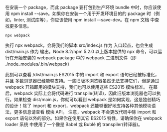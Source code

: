 在安装一个 package，而此 package 要打包到生产环境 bundle 中时，你应该使用 npm install --save。如果你在安装一个用于开发环境目的的 package 时（例如，linter, 测试库等），你应该使用 npm install --save-dev。在 npm 文档 中查找更多信息。

```
npx webpack
```

执行 npx webpack，会将我们的脚本 src/index.js 作为 入口起点，也会生成 dist/main.js 作为 输出。Node 8.2/npm 5.2.0 以上版本提供的 npx 命令，可以运行在开始安装的 webpack package 中的 webpack 二进制文件（即 ./node_modules/.bin/webpack）

此刻可以查看 /dist/main.js
ES2015 中的 import 和 export 语句已经被标准化，并且 多数浏览器已经能够支持。一些旧版本浏览器虽然无法支持它们，但是通过 webpack 开箱即用的模块支持，我们也可以使用这些 ES2015 模块标准。
在幕后，webpack 实际上会将代码进行 transpile(转译)，因此旧版本浏览器也可以执行。如果检查 dist/main.js，你就可以看到 webpack 是如何实现，这是独创精巧的设计！除了 import 和 export，webpack 还能够很好地支持各种其他模块语法，更多信息请查看 模块 API。
注意，webpack 不会更改代码中除 import 和 export 语句以外的部分。如果你在使用其它 ES2015 特性，请确保你在 webpack loader 系统 中使用了一个像是 Babel 或 Bublé 的 transpiler(转译器)。
